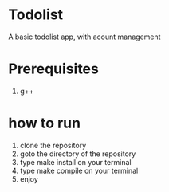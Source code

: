 # Todolist
A basic todolist app, with acount management

# Prerequisites
1. g++

# how to run
1. clone the repository
2. goto the directory of the repository 
3. type make install on your terminal
4. type make compile on your terminal
5. enjoy

